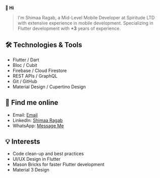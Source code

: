 **👋 Hi**
> I'm Shimaa Ragab, a Mid-Level Mobile Developer at Spiritude LTD with extensive experience in mobile development. Specializing in Flutter development with **+3** years of experience.

**🛠️ Technologies & Tools**
---
+ Flutter / Dart
+ Bloc / Cubit
+ Firebase / Cloud Firestore
+ REST APIs / GraphQL
+ Git / GitHub
+ Material Design / Cupertino Design

**💬 Find me online**
---
+ Email: [Email](shimaaragab297@gmail.com) 
+ LinkedIn: [Shimaa Ragab](www.linkedin.com/in/shimaa-ragab-a57596190)
+ WhatsApp: [Message Me](https://wa.me/1284183181)
 
**💡 Interests**
---
+ Code clean-up and best practices
+ UI/UX Design in Flutter
+ Mason Bricks for faster Flutter development
+ Material 3 Design



